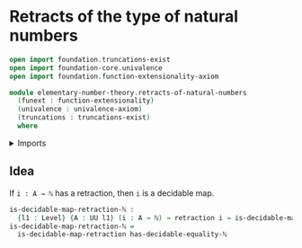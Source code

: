 # Retracts of the type of natural numbers

```agda
open import foundation.truncations-exist
open import foundation-core.univalence
open import foundation.function-extensionality-axiom

module elementary-number-theory.retracts-of-natural-numbers
  (funext : function-extensionality)
  (univalence : univalence-axiom)
  (truncations : truncations-exist)
  where
```

<details><summary>Imports</summary>

```agda
open import elementary-number-theory.equality-natural-numbers funext univalence truncations
open import elementary-number-theory.natural-numbers

open import foundation.decidable-maps funext univalence truncations
open import foundation.retractions funext
open import foundation.universe-levels
```

</details>

## Idea

If `i : A → ℕ` has a retraction, then `i` is a decidable map.

```agda
is-decidable-map-retraction-ℕ :
  {l1 : Level} {A : UU l1} (i : A → ℕ) → retraction i → is-decidable-map i
is-decidable-map-retraction-ℕ =
  is-decidable-map-retraction has-decidable-equality-ℕ
```
